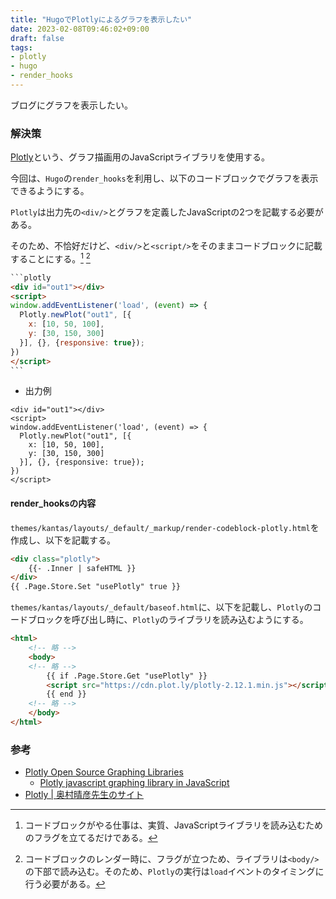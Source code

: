 ```yaml
---
title: "HugoでPlotlyによるグラフを表示したい"
date: 2023-02-08T09:46:02+09:00
draft: false
tags:
- plotly
- hugo
- render_hooks
---
```


ブログにグラフを表示したい。

<!--more-->

### 解決策

[Plotly](https://plotly.com/javascript/)という、グラフ描画用のJavaScriptライブラリを使用する。

今回は、`Hugo`の`render_hooks`を利用し、以下のコードブロックでグラフを表示できるようにする。

`Plotly`は出力先の`<div/>`とグラフを定義したJavaScriptの2つを記載する必要がある。

そのため、不恰好だけど、`<div/>`と`<script/>`をそのままコードブロックに記載することにする。[^1] [^2]

`````html
```plotly
<div id="out1"></div>
<script>
window.addEventListener('load', (event) => {
  Plotly.newPlot("out1", [{
    x: [10, 50, 100],
    y: [30, 150, 300]
  }], {}, {responsive: true});
})
</script>
```
`````

- 出力例
```plotly
<div id="out1"></div>
<script>
window.addEventListener('load', (event) => {
  Plotly.newPlot("out1", [{
    x: [10, 50, 100],
    y: [30, 150, 300]
  }], {}, {responsive: true});
})
</script>
```

#### render_hooksの内容

`themes/kantas/layouts/_default/_markup/render-codeblock-plotly.html`を作成し、以下を記載する。

```html
<div class="plotly">
    {{- .Inner | safeHTML }}
</div>
{{ .Page.Store.Set "usePlotly" true }}
```

`themes/kantas/layouts/_default/baseof.html`に、以下を記載し、`Plotly`のコードブロックを呼び出し時に、`Plotly`のライブラリを読み込むようにする。

```html
<html>
    <!-- 略 -->
    <body>
    <!-- 略 -->
        {{ if .Page.Store.Get "usePlotly" }}
        <script src="https://cdn.plot.ly/plotly-2.12.1.min.js"></script>
        {{ end }}
    <!-- 略 -->
    </body>
</html>
```

### 参考

- [Plotly Open Source Graphing Libraries](https://plotly.com/graphing-libraries/)
  - [Plotly javascript graphing library in JavaScript](https://plotly.com/javascript/)
- [Plotly | 奥村晴彦先生のサイト](https://okumuralab.org/~okumura/javascript/plotly.html)

[^1]: コードブロックがやる仕事は、実質、JavaScriptライブラリを読み込むためのフラグを立てるだけである。
[^2]: コードブロックのレンダー時に、フラグが立つため、ライブラリは`<body/>`の下部で読み込む。そのため、`Plotly`の実行は`load`イベントのタイミングに行う必要がある。